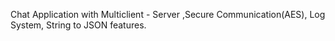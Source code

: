 Chat Application with Multiclient - Server ,Secure Communication(AES), Log System, String to JSON features.
